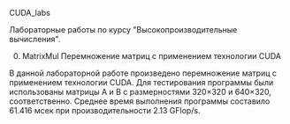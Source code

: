 CUDA_labs

Лабораторные работы по курсу "Высокопроизводительные вычисления".

0. MatrixMul
Перемножение матриц с применением технологии CUDA

В данной лабораторной работе произведено перемножение матриц с применением технологии CUDA. Для тестирования программы были использованы матрицы A и B с размерностями 320×320 и 640×320, соответственно. Среднее время выполнения программы составило 61.416 мсек при производительности 2.13 GFlop/s.
